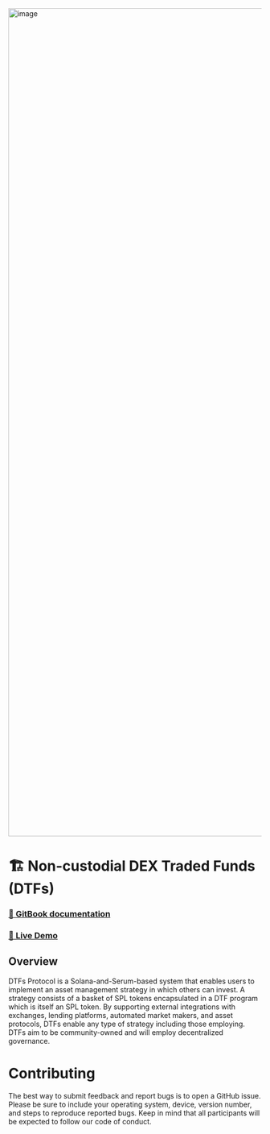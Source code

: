 <img width="1645" alt="image" src="https://user-images.githubusercontent.com/6249597/109562794-e86a8700-7aef-11eb-8b19-3aeeed2ebeb1.png">

# 🏗 Non-custodial DEX Traded Funds (DTFs)

### [📖 GitBook documentation](https://http-github-com-p2p-org.gitbook.io/non-custodial-dex-traded-funds/) 
### [🤖 Live Demo](https://p2p-org.github.io/Non-custodial-DEX-Traded-Funds/)

## Overview

DTFs Protocol is a Solana-and-Serum-based system that enables users to implement an asset management strategy in which others can invest. 
A strategy consists of a basket of SPL tokens encapsulated in a DTF program which is itself an SPL token. 
By supporting external integrations with exchanges, lending platforms, automated market makers, and asset protocols, DTFs enable any type of strategy including those employing.  DTFs aim to be community-owned and will employ decentralized governance.




# Contributing
The best way to submit feedback and report bugs is to open a GitHub issue. Please be sure to include your operating system, device, version number, and steps to reproduce reported bugs. Keep in mind that all participants will be expected to follow our code of conduct.
